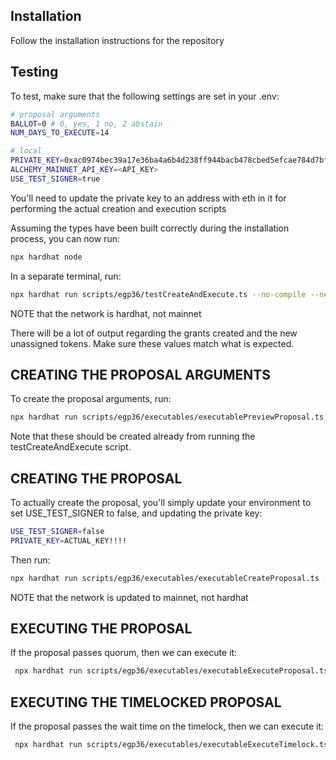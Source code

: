 ## Installation
Follow the installation instructions for the repository

## Testing
To test, make sure that the following settings are set in your .env:

```bash
# proposal arguments
BALLOT=0 # 0, yes, 1 no, 2 abstain
NUM_DAYS_TO_EXECUTE=14

# local
PRIVATE_KEY=0xac0974bec39a17e36ba4a6b4d238ff944bacb478cbed5efcae784d7bf4f2ff80 # hardhat signer 0
ALCHEMY_MAINNET_API_KEY=<API_KEY>
USE_TEST_SIGNER=true
```

You'll need to update the private key to an address with eth in it for performing the actual creation and execution scripts

Assuming the types have been built correctly during the installation process, you can now run:

```bash
npx hardhat node
```

In a separate terminal, run:

```bash
npx hardhat run scripts/egp36/testCreateAndExecute.ts --no-compile --network hardhat
```
NOTE that the network is hardhat, not mainnet

There will be a lot of output regarding the grants created and the new unassigned tokens.  Make sure these values match what is expected.

## CREATING THE PROPOSAL ARGUMENTS
To create the proposal arguments, run:

```bash
npx hardhat run scripts/egp36/executables/executablePreviewProposal.ts --no-compile --network mainnet

```

Note that these should be created already from running the testCreateAndExecute script.

## CREATING THE PROPOSAL
To actually create the proposal, you'll simply update your environment to set USE_TEST_SIGNER to false, and updating the private key:

```bash
USE_TEST_SIGNER=false
PRIVATE_KEY=ACTUAL_KEY!!!!
```

Then run:

```bash
npx hardhat run scripts/egp36/executables/executableCreateProposal.ts --no-compile --network mainnet
```

NOTE that the network is updated to mainnet, not hardhat

## EXECUTING THE PROPOSAL
If the proposal passes quorum, then we can execute it:

```bash
 npx hardhat run scripts/egp36/executables/executableExecuteProposal.ts --no-compile --network mainnet
```

## EXECUTING THE TIMELOCKED PROPOSAL
If the proposal passes the wait time on the timelock, then we can execute it:

```bash
 npx hardhat run scripts/egp36/executables/executableExecuteTimelock.ts --no-compile --network mainnet
```